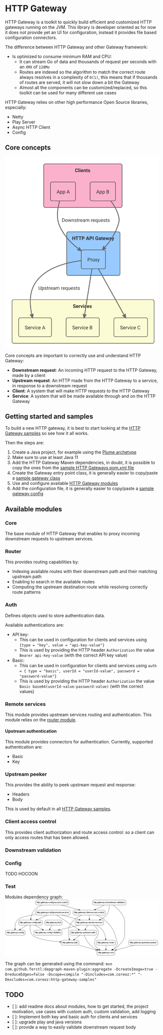 HTTP Gateway
============
HTTP Gateway is a toolkit to quickly build efficient and customized HTTP gateways running on the JVM. This library is developer oriented as for now it does not provide yet an UI for configuration, instead it provides file based configuration connectors.

The difference between HTTP Gateway and other Gateway framework:
- Is optimized to consume minimum RAM and CPU:
  - It can stream Go of data and thousands of request per seconds with an `XMX` of `128Mo`
  - Routes are indexed so the algorithm to match the correct route always resolves in a complexity of `O(1)`, this means that if thousands of routes are served, it will not slow down a bit the Gateway
  - Almost all the components can be customized/replaced, so this toolkit can be used for many different use cases

HTTP Gateway relies on other high performance Open Source libraries, especially:
- Netty
- Play Server
- Async HTTP Client
- Config

Core concepts
-------------
![HTTP Gateway](docs/http-gateway-concepts.svg?raw=true&sanitize=true)

Core concepts are important to correctly use and understand HTTP Gateway:
- **Downstream request**: An incoming HTTP request to the HTTP Gateway, made by a client
- **Upstream request**: An HTTP made from the HTTP Gateway to a service, in response to a downstream request
- **Client**: A system that will make HTTP requests to the HTTP Gateway
- **Service**: A system that will be made available through and on the HTTP Gateway

Getting started and samples
---------------------------
To build a new HTTP gateway, it is best to start looking at the [HTTP Gateway samples](samples/) so see how it all works.

Then the steps are:
1. Create a Java project, for example using the [Plume archetype](https://github.com/Coreoz/Plume-archetpes)
2. Make sure to use at least Java 11
3. Add the HTTP Gateway Maven dependencies, in doubt, it is possible to copy the ones from the [sample HTTP Gateways pom.xml file](samples/pom.xml) 
4. Create the Gateway entry point class, it is generally easier to copy/paste a [sample gateway class](samples/src/main/java/com/coreoz/http)
5. Use and configure available [HTTP Gateway modules](#available-modules)
6. Add the configuration file, it is generally easier to copy/paste a [sample gateway config](samples/src/main/resources)

Available modules
-----------------
### Core
The base module of HTTP Gateway that enables to proxy incoming downstream requests to upstream services.

### Router
This provides routing capabilities by:
- Indexing available routes with their downstream path and their matching upstream path 
- Enabling to search in the available routes
- Computing the upstream destination route while resolving correctly route patterns

### Auth
Defines objects used to store authentication data.

Available authentications are:
- API key:
  - This can be used in configuration for clients and services using `{type = "key", value = "api-key-value"}`
  - This is used by providing the HTTP header `Authorization` the value `Bearer api-key-value` (with the correct API key value)
- Basic:
  - This can be used in configuration for clients and services using `auth = { type = "basic", userId = "userId-value", password = "password-value"}`
  - This is used by providing the HTTP header `Authorization` the value `Basic base64(userId-value:password-value)` (with the correct values)

### Remote services
This module provides upstream services routing and authentication. This module relies on the [router module](#router).

#### Upstream authentication
This module provides connectors for authentication. Currently, supported authentication are:
- Basic
- Key

### Upstream peeker
This provides the ability to peek upstream request and response:
- Headers
- Body

This is used by default in all [HTTP Gateway samples](samples/).

### Client access control
This provides client authorization and route access control: so a client can only access routes that has been allowed. 

### Downstream validation

### Config
TODO HOCOON
### Test

Modules dependency graph:
![HTTP Gateway](docs/dependency-graph.png)

The graph can be generated using the command: `mvn com.github.ferstl:depgraph-maven-plugin:aggregate -DcreateImage=true -DreduceEdges=false -Dscope=compile "-Dincludes=com.coreoz:*" "-Dexcludes=com.coreoz:http-gateway-samples"`

TODO
----
- [ ]: add readme docs about modules, how to get started, the project motivation, use cases with custom auth, custom validation, add logging
- [ ]: Implement both key and basic auth for clients and services
- [ ]: upgrade play and java versions
- [ ]: provide a way to easily validate downstream request body
